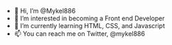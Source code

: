 - 👋 Hi, I’m @Mykel886
- 👀 I’m interested in becoming a Front end Developer
- 🌱 I’m currently learning HTML, CSS, and Javascript
- 📫 You can reach me on Twitter, @mykel886

<!---
Mykel886/Mykel886 is a ✨ special ✨ repository because its `README.md` (this file) appears on your GitHub profile.
You can click the Preview link to take a look at your changes.
--->
